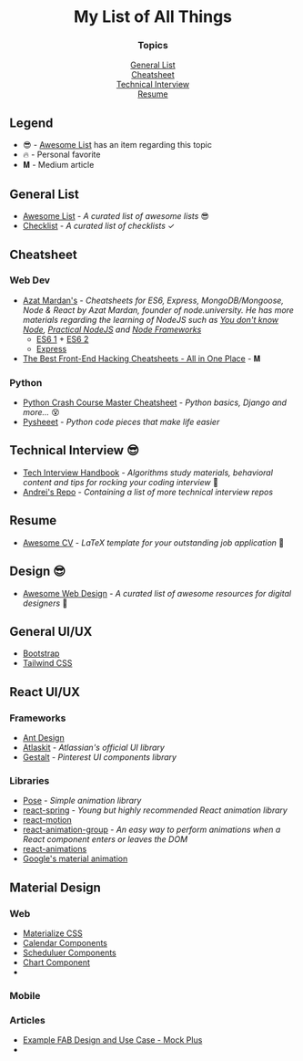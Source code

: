 <h1 align="center">My List of All Things</h1>

<div align="center">
   <h3>Topics</h3>
   <a href="#general-list">General List</a>
   <br>
   <a href="#cheatsheet">Cheatsheet</a>
   <br>
   <a href="#technical-interview">Technical Interview</a>
   <br>
   <a href="#resume">Resume</a>
   <br>
</div>

## Legend
* 😎 - [Awesome List](https://github.com/sindresorhus/awesome) has an item regarding this topic
* 🔥 - Personal favorite
* 𝐌 - Medium article

## General List
* [Awesome List](https://github.com/sindresorhus/awesome) - *A curated list of awesome lists* 😎
* [Checklist](https://github.com/huyingjie/Checklist-Checklist) - *A curated list of checklists* ✓

## Cheatsheet
### Web Dev
* [Azat Mardan's](https://github.com/azat-co/cheatsheets) - *Cheatsheets for ES6, Express, MongoDB/Mongoose, Node & React by Azat Mardan, founder of node.university. He has more materials regarding the learning of NodeJS such as [You don't know Node](https://github.com/azat-co/you-dont-know-node), [Practical NodeJS](https://github.com/azat-co/practicalnode) and [Node Frameworks](http://nodeframework.com)*
    * [ES6 1](cheatsheet/es6-1-azat.png) + [ES6 2](cheatsheet/es6-1-azat.png)
    * [Express](cheatsheet/express-azat.pdf)
* [The Best Front-End Hacking Cheatsheets - All in One Place](https://medium.freecodecamp.org/modern-frontend-hacking-cheatsheets-df9c2566c72a) - 𝐌
### Python
* [Python Crash Course Master Cheatsheet](cheatsheet/python-crash-course-all.pdf) - *Python basics, Django and more...* 😵
* [Pysheeet](https://github.com/crazyguitar/pysheeet) - *Python code pieces that make life easier*

## Technical Interview 😎
* [Tech Interview Handbook](https://github.com/yangshun/tech-interview-handbook) - *Algorithms study materials, behavioral content and tips for rocking your coding interview* 💯
* [Andrei's Repo](https://github.com/andreis/interview) - *Containing a list of more technical interview repos*

## Resume
* [Awesome CV](https://github.com/posquit0/Awesome-CV) - *LaTeX template for your outstanding job application* 📄

## Design 😎
* [Awesome Web Design](https://github.com/nicolesaidy/awesome-web-design) - *A curated list of awesome resources for digital designers* 🎨

## General UI/UX
* [Bootstrap](https://getbootstrap.com)
* [Tailwind CSS](https://github.com/tailwindcss/tailwindcss)

## React UI/UX
### Frameworks
* [Ant Design](https://ant.design)
* [Atlaskit](https://atlaskit.atlassian.com) - *Atlassian's official UI library*
* [Gestalt](https://github.com/pinterest/gestalt) - *Pinterest UI components library*
### Libraries
* [Pose](https://popmotion.io/pose/) - *Simple animation library*
* [react-spring](http://react-spring.surge.sh) - *Young but highly recommended React animation library*
* [react-motion](https://github.com/chenglou/react-motion)
* [react-animation-group](https://github.com/reactjs/react-transition-group/tree/v1-stable) - *An easy way to perform animations when a React component enters or leaves the DOM*
* [react-animations](https://github.com/FormidableLabs/react-animations)
* [Google's material animation](https://material.io/develop/web/components/animation/)

## Material Design
### Web
* [Materialize CSS](https://materializecss.com/getting-started.html)
* [Calendar Components](https://reactjsexample.com/tag/calendar/)
* [Scheduluer Components](https://reactjsexample.com/a-scheduler-and-resource-planning-component-built-for-react/)
* [Chart Component](https://reactjsexample.com/tag/chart/)
* 

### Mobile
### Articles
* [Example FAB Design and Use Case - Mock Plus](https://www.mockplus.com/blog/post/floating-action-button)
* 